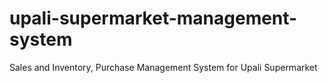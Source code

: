 # upali-supermarket-management-system
Sales and Inventory, Purchase Management System for Upali Supermarket
